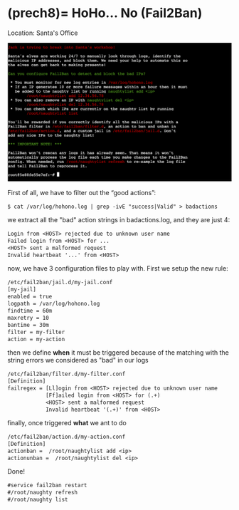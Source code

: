 (prech8)=
HoHo… No (Fail2Ban)
=======================

Location: Santa's Office

![cranberry](images/Fail2Ban.png)

First of all, we have to filter out the “good actions”:
```
$ cat /var/log/hohono.log | grep -ivE "success|Valid" > badactions
```

we extract all the "bad" action strings in badactions.log, and they are just 4: 
```
Login from <HOST> rejected due to unknown user name
Failed login from <HOST> for ...
<HOST> sent a malformed request
Invalid heartbeat '...' from <HOST>
```

now, we have 3 configuration files to play with. First we setup the new rule:
```
/etc/fail2ban/jail.d/my-jail.conf
[my-jail]
enabled = true
logpath = /var/log/hohono.log
findtime = 60m
maxretry = 10
bantime = 30m
filter = my-filter
action = my-action
```

then we define **when** it must be triggered because of the matching with the string errors we considered as "bad" in our logs
```
/etc/fail2ban/filter.d/my-filter.conf
[Definition]
failregex = [Ll]ogin from <HOST> rejected due to unknown user name
            [Ff]ailed login from <HOST> for (.+)
            <HOST> sent a malformed request
            Invalid heartbeat '(.+)' from <HOST>
```

finally, once triggered **what** we ant to do
```
/etc/fail2ban/action.d/my-action.conf
[Definition]
actionban =  /root/naughtylist add <ip>
actionunban =  /root/naughtylist del <ip>
```

Done!

```
#service fail2ban restart
#/root/naughty refresh
#/root/naughty list 
```
